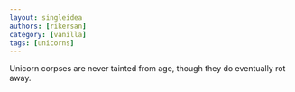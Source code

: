 ```yaml
---
layout: singleidea
authors: [rikersan]
category: [vanilla]
tags: [unicorns]
---
```

Unicorn corpses are never tainted from age, though they do eventually rot away.
